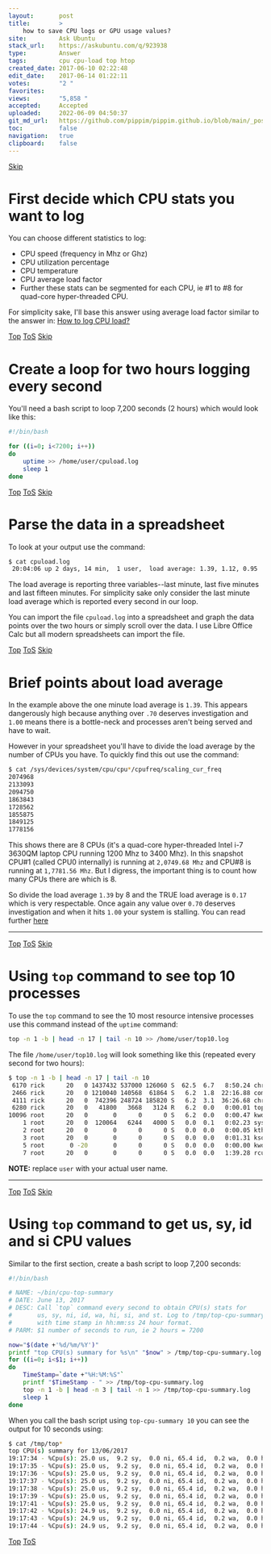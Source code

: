 ```yaml
---
layout:       post
title:        >
    how to save CPU logs or GPU usage values?
site:         Ask Ubuntu
stack_url:    https://askubuntu.com/q/923938
type:         Answer
tags:         cpu cpu-load top htop
created_date: 2017-06-10 02:22:48
edit_date:    2017-06-14 01:22:11
votes:        "2 "
favorites:    
views:        "5,858 "
accepted:     Accepted
uploaded:     2022-06-09 04:50:37
git_md_url:   https://github.com/pippim/pippim.github.io/blob/main/_posts/2017/2017-06-10-how-to-save-CPU-logs-or-GPU-usage-values_.md
toc:          false
navigation:   true
clipboard:    false
---
```



<a id="hdr1"></a>
<div class="hdr-bar">  <a href="#hdr2">Skip</a></div>

# First decide which CPU stats you want to log

You can choose different statistics to log:

 - CPU speed (frequency in Mhz or Ghz)
 - CPU utilization percentage
 - CPU temperature
 - CPU average load factor
 - Further these stats can be segmented for each CPU, ie #1 to #8 for
   quad-core hyper-threaded CPU.

For simplicity sake, I'll base this answer using average load factor similar to the answer in: [How to log CPU load?][1]


<a id="hdr2"></a>
<div class="hdr-bar">  <a href="#">Top</a>  <a href="#hdr1">ToS</a>  <a href="#hdr3">Skip</a></div>

# Create a loop for two hours logging every second

You'll need a bash script to loop 7,200 seconds (2 hours) which would look like this:



``` bash
#!/bin/bash

for ((i=0; i<7200; i++))
do
    uptime >> /home/user/cpuload.log
    sleep 1
done
```


<a id="hdr3"></a>
<div class="hdr-bar">  <a href="#">Top</a>  <a href="#hdr2">ToS</a>  <a href="#hdr4">Skip</a></div>

# Parse the data in a spreadsheet

To look at your output use the command:

``` bash
$ cat cpuload.log
 20:04:06 up 2 days, 14 min,  1 user,  load average: 1.39, 1.12, 0.95
```

The load average is reporting three variables--last minute, last five minutes and last fifteen minutes. For simplicity sake only consider the last minute load average which is reported every second in our loop.

You can import the file `cpuload.log` into a spreadsheet and graph the data points over the two hours or simply scroll over the data.
I use Libre Office Calc but all modern spreadsheets can import the file.


<a id="hdr4"></a>
<div class="hdr-bar">  <a href="#">Top</a>  <a href="#hdr3">ToS</a>  <a href="#hdr5">Skip</a></div>

# Brief points about load average

In the example above the one minute load average is `1.39`. This appears dangerously high because anything over `.70` deserves investigation and `1.00` means there is a bottle-neck and processes aren't being served and have to wait.

However in your spreadsheet you'll have to divide the load average by the number of CPUs you have. To quickly find this out use the command:

``` bash
$ cat /sys/devices/system/cpu/cpu*/cpufreq/scaling_cur_freq
2074968
2133093
2094750
1863843
1728562
1855875
1849125
1778156
```

This shows there are 8 CPUs (it's a quad-core hyper-threaded Intel i-7 3630QM laptop CPU running 1200 Mhz to 3400 Mhz). In this snapshot CPU#1 (called CPU0 internally) is running at `2,0749.68 Mhz` and CPU#8 is running at `1,7781.56 Mhz`. But I digress, the important thing is to count how many CPUs there are which is 8.

So divide the load average `1.39` by 8 and the TRUE load average is `0.17` which is very respectable. Once again any value over `0.70` deserves investigation and when it hits `1.00` your system is stalling. You can read further [here][2]


----------


<a id="hdr5"></a>
<div class="hdr-bar">  <a href="#">Top</a>  <a href="#hdr4">ToS</a>  <a href="#hdr6">Skip</a></div>

# Using `top` command to see top 10 processes

To use the `top` command to see the 10 most resource intensive processes use this command instead of the `uptime` command:

``` bash
top -n 1 -b | head -n 17 | tail -n 10 >> /home/user/top10.log
```

The file `/home/user/top10.log` will look something like this (repeated every second for two hours):

``` bash
$ top -n 1 -b | head -n 17 | tail -n 10
 6170 rick      20   0 1437432 537000 126060 S  62.5  6.7   8:50.24 chrome
 2466 rick      20   0 1210040 140568  61864 S   6.2  1.8  22:16.88 compiz
 4111 rick      20   0  742396 248724 185820 S   6.2  3.1  36:26.68 chrome
 6280 rick      20   0   41800   3668   3124 R   6.2  0.0   0:00.01 top
10096 root      20   0       0      0      0 S   6.2  0.0   0:00.47 kworker/0:2
    1 root      20   0  120064   6244   4000 S   0.0  0.1   0:02.23 systemd
    2 root      20   0       0      0      0 S   0.0  0.0   0:00.05 kthreadd
    3 root      20   0       0      0      0 S   0.0  0.0   0:01.31 ksoftirqd/0
    5 root       0 -20       0      0      0 S   0.0  0.0   0:00.00 kworker/0:+
    7 root      20   0       0      0      0 S   0.0  0.0   1:39.28 rcu_sched
```

**NOTE:** replace `user` with your actual user name.


----------


<a id="hdr6"></a>
<div class="hdr-bar">  <a href="#">Top</a>  <a href="#hdr5">ToS</a>  <a href="#hdr7">Skip</a></div>

# Using `top` command to get **us**, **sy**, **id** and **si** CPU values

Similar to the first section, create a bash script to loop 7,200 seconds:



``` bash
#!/bin/bash

# NAME: ~/bin/cpu-top-summary
# DATE: June 13, 2017
# DESC: Call `top` command every second to obtain CPU(s) stats for
#       us, sy, ni, id, wa, hi, si, and st. Log to /tmp/top-cpu-summary.log
#       with time stamp in hh:mm:ss 24 hour format.
# PARM: $1 number of seconds to run, ie 2 hours = 7200

now="$(date +'%d/%m/%Y')"
printf "top CPU(s) summary for %s\n" "$now" > /tmp/top-cpu-summary.log
for ((i=0; i<$1; i++))
do
    TimeStamp=`date +"%H:%M:%S"`
    printf "$TimeStamp - " >> /tmp/top-cpu-summary.log
    top -n 1 -b | head -n 3 | tail -n 1 >> /tmp/top-cpu-summary.log
    sleep 1
done
```

When you call the bash script using `top-cpu-summary 10` you can see the output for 10 seconds using:

``` bash
$ cat /tmp/top*
top CPU(s) summary for 13/06/2017
19:17:34 - %Cpu(s): 25.0 us,  9.2 sy,  0.0 ni, 65.4 id,  0.2 wa,  0.0 hi,  0.2 si,  0.0 st
19:17:35 - %Cpu(s): 25.0 us,  9.2 sy,  0.0 ni, 65.4 id,  0.2 wa,  0.0 hi,  0.2 si,  0.0 st
19:17:36 - %Cpu(s): 25.0 us,  9.2 sy,  0.0 ni, 65.4 id,  0.2 wa,  0.0 hi,  0.2 si,  0.0 st
19:17:37 - %Cpu(s): 25.0 us,  9.2 sy,  0.0 ni, 65.4 id,  0.2 wa,  0.0 hi,  0.2 si,  0.0 st
19:17:38 - %Cpu(s): 25.0 us,  9.2 sy,  0.0 ni, 65.4 id,  0.2 wa,  0.0 hi,  0.2 si,  0.0 st
19:17:39 - %Cpu(s): 25.0 us,  9.2 sy,  0.0 ni, 65.4 id,  0.2 wa,  0.0 hi,  0.2 si,  0.0 st
19:17:41 - %Cpu(s): 25.0 us,  9.2 sy,  0.0 ni, 65.4 id,  0.2 wa,  0.0 hi,  0.2 si,  0.0 st
19:17:42 - %Cpu(s): 24.9 us,  9.2 sy,  0.0 ni, 65.4 id,  0.2 wa,  0.0 hi,  0.2 si,  0.0 st
19:17:43 - %Cpu(s): 24.9 us,  9.2 sy,  0.0 ni, 65.4 id,  0.2 wa,  0.0 hi,  0.2 si,  0.0 st
19:17:44 - %Cpu(s): 24.9 us,  9.2 sy,  0.0 ni, 65.4 id,  0.2 wa,  0.0 hi,  0.2 si,  0.0 st
```



  [1]: https://askubuntu.com/questions/22021/how-to-log-cpu-load
  [2]: http://blog.scoutapp.com/articles/2009/07/31/understanding-load-averages



<a id="hdr7"></a>
<div class="hdr-bar">  <a href="#">Top</a>  <a href="#hdr6">ToS</a></div>

